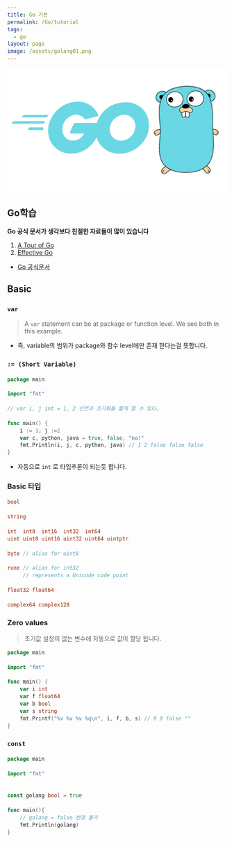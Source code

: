 ```yaml
---
title: Go 기본
permalink: /Go/tutorial
tags:
  - go
layout: page
image: /assets/golang01.png
---
```


![](/assets/golang01.png)

## Go학습

**Go 공식 문서가 생각보다 친절한 자료들이 많이 있습니다** 

1. [A Tour of Go](https://go.dev/tour/list) 
2. [Effective Go](https://go.dev/doc/effective_go) 

- [Go 공식문서](https://go.dev/doc/) 

## Basic

### `var`

> A `var` statement can be at package or function level. We see both in this example.

- 즉, variable의 범위가 package와 함수 level에만 존재 한다는걸 뜻합니다.

### `:= (Short Variable)`

```go
package main

import "fmt"

// var i, j int = 1, 2 선언과 초기화를 짧게 할 수 있다.

func main() {
	i := 1; j :=2
	var c, python, java = true, false, "no!"
	fmt.Println(i, j, c, python, java) // 1 2 false false false
}

```

- 자동으로 `int` 로 타입추론이 되는듯 합니다.

### Basic 타입

```go
bool

string

int  int8  int16  int32  int64
uint uint8 uint16 uint32 uint64 uintptr

byte // alias for uint8

rune // alias for int32
     // represents a Unicode code point

float32 float64

complex64 complex128
```

### Zero values

> 초기값 설정이 없는 변수에 자동으로 값이 할당 됩니다.

```go
package main

import "fmt"

func main() {
	var i int
	var f float64
	var b bool
	var s string
	fmt.Printf("%v %v %v %q\n", i, f, b, s) // 0 0 false ""
}
```

### `const`

```go
package main

import "fmt"


const golang bool = true

func main(){
	// golang = false 변경 불가
	fmt.Println(golang)
}

```
